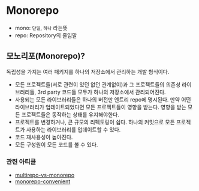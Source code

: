 Monorepo
===============
- mono: `단일`, `하나` 라는뜻
- repo: Repository의 줄임말

## 모노리포(Monorepo)?
독립성을 가지는 여러 패키지를 하나의 저장소에서 관리하는 개발 형식이다.

- 모든 프로젝트들(서로 관련이 있던 없던 관계없이)과 그 프로젝트들의 의존성 라이브러리들, 3rd party 코드들 모두가 하나의 저장소에서 관리되어진다.
- 사용되는 모든 라이브러리들은 하나의 버전만 엔트리 repo에 명시된다. 만약 어떤 라이브러리가 업데이트되었다면 모든 프로젝트들이 영향을 받는다. 영향을 받는 모든 프로젝트들은 동작하는 상태를 유지해야한다.
- 프로젝트를 변경하거나, 큰 규모의 리펙토링이 쉽다. 하나의 커밋으로 모든 프로젝트가 사용하는 라이브러리를 업데이트할 수 있다.
- 코드 재사용성이 높아진다.
- 모든 구성원이 모든 코드를 볼 수 있다.


### 관련 아티클

- [multirepo-vs-monorepo](https://chengl.com/multirepo-vs-monorepo/)
- [monorepo-convenient](https://danluu.com/monorepo/)
